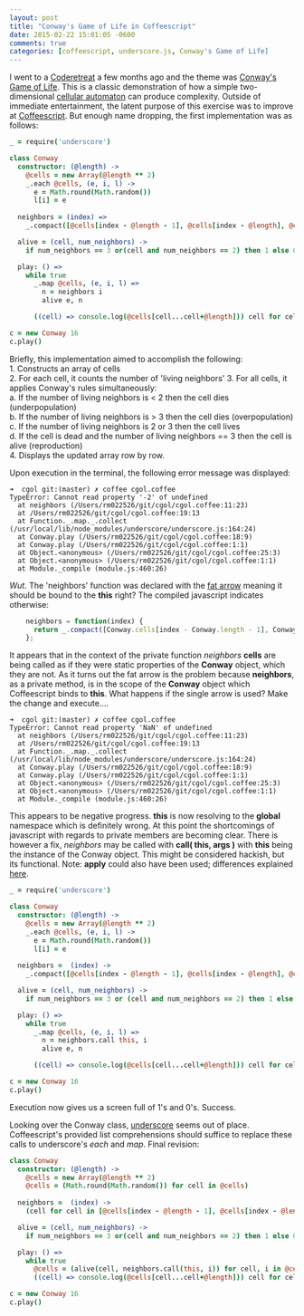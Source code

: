 ```yaml
---
layout: post
title: "Conway's Game of Life in Coffeescript"
date: 2015-02-22 15:01:05 -0600
comments: true
categories: [coffeescript, underscore.js, Conway's Game of Life]
---
```


I went to a [Coderetreat](http://coderetreat.org) a few months ago and the theme was [Conway's Game of Life](http://en.wikipedia.org/wiki/Conway%27s_Game_of_Life). This is a classic demonstration of how a simple two-dimensional [cellular automaton](http://en.wikipedia.org/wiki/Cellular_automaton) can produce complexity. Outside of immediate entertainment, the latent purpose of this exercise was to improve at [Coffeescript](http://coffeescript.org). But enough name dropping, the first implementation was as follows:

```coffeescript
_ = require('underscore')

class Conway
  constructor: (@length) ->
    @cells = new Array(@length ** 2)
    _.each @cells, (e, i, l) ->
      e = Math.round(Math.random())
      l[i] = e
  
  neighbors = (index) =>
    _.compact([@cells[index - @length - 1], @cells[index - @length], @cells[index - @length + 1], @cells[index - 1], @cells[index + 1], @cells[index + @length - 1], @cells[index + @length], @cells[index + @length + 1]]).length

  alive = (cell, num_neighbors) ->
    if num_neighbors == 3 or(cell and num_neighbors == 2) then 1 else 0

  play: () =>
    while true
      _.map @cells, (e, i, l) =>
        n = neighbors i
        alive e, n

      ((cell) => console.log(@cells[cell...cell+@length])) cell for cell in @cells by @length

c = new Conway 16
c.play()
```

Briefly, this implementation aimed to accomplish the following:  
    1. Constructs an array of cells  
    2. For each cell, it counts the number of 'living neighbors'
    3. For all cells, it applies Conway's rules simultaneously:  
      a. If the number of living neighbors is < 2 then the cell dies (underpopulation)  
      b. If the number of living neighbors is > 3 then the cell dies (overpopulation)  
      c. If the number of living neighbors is 2 or 3 then the cell lives  
      d. If the cell is dead and the number of living neighbors == 3 then the cell is alive (reproduction)   
    4. Displays the updated array row by row. 

Upon execution in the terminal, the following error message was displayed:
```
➜  cgol git:(master) ✗ coffee cgol.coffee
TypeError: Cannot read property '-2' of undefined
  at neighbors (/Users/rm022526/git/cgol/cgol.coffee:11:23)
  at /Users/rm022526/git/cgol/cgol.coffee:19:13
  at Function._.map._.collect (/usr/local/lib/node_modules/underscore/underscore.js:164:24)
  at Conway.play (/Users/rm022526/git/cgol/cgol.coffee:18:9)
  at Conway.play (/Users/rm022526/git/cgol/cgol.coffee:1:1)
  at Object.<anonymous> (/Users/rm022526/git/cgol/cgol.coffee:25:3)
  at Object.<anonymous> (/Users/rm022526/git/cgol/cgol.coffee:1:1)
  at Module._compile (module.js:460:26)
```

*Wut.* The 'neighbors' function was declared with the [fat arrow](http://coffeescript.org/#fat-arrow) meaning it should be bound to the **this** right? The compiled javascript indicates otherwise:
```javascript
    neighbors = function(index) {
      return _.compact([Conway.cells[index - Conway.length - 1], Conway.cells[index - Conway.length], Conway.cells[index - Conway.length + 1], Conway.cells[index - 1], Conway.cells[index + 1], Conway.cells[index + Conway.length - 1], Conway.cells[index + Conway.length], Conway.cells[index + Conway.length + 1]]).length;
    };
```
It appears that in the context of the private function *neighbors* **cells** are being called as if they were static properties of the **Conway** object, which they are not. As it turns out the fat arrow is the problem because **neighbors**, as a private method, is in the scope of the **Conway** object which Coffeescript binds to **this**. What happens if the single arrow is used? Make the change and execute....
```
➜  cgol git:(master) ✗ coffee cgol.coffee
TypeError: Cannot read property 'NaN' of undefined
  at neighbors (/Users/rm022526/git/cgol/cgol.coffee:11:23)
  at /Users/rm022526/git/cgol/cgol.coffee:19:13
  at Function._.map._.collect (/usr/local/lib/node_modules/underscore/underscore.js:164:24)
  at Conway.play (/Users/rm022526/git/cgol/cgol.coffee:18:9)
  at Conway.play (/Users/rm022526/git/cgol/cgol.coffee:1:1)
  at Object.<anonymous> (/Users/rm022526/git/cgol/cgol.coffee:25:3)
  at Object.<anonymous> (/Users/rm022526/git/cgol/cgol.coffee:1:1)
  at Module._compile (module.js:460:26)
``` 
This appears to be negative progress. **this** is now resolving to the **global** namespace which is definitely wrong. At this point the shortcomings of javascript with regards to private members are becoming clear. There is however a fix, *neighbors* may be called with **call( this, args )** with **this** being the instance of the Conway object. This might be considered hackish, but its functional. Note: **apply** could also have been used; differences explained [here](http://stackoverflow.com/questions/1986896/what-is-the-difference-between-call-and-apply/1986909#1986909).

```coffeescript
_ = require('underscore')

class Conway
  constructor: (@length) ->
    @cells = new Array(@length ** 2)
    _.each @cells, (e, i, l) ->
      e = Math.round(Math.random())
      l[i] = e
  
  neighbors =  (index) ->
    _.compact([@cells[index - @length - 1], @cells[index - @length], @cells[index - @length + 1], @cells[index - 1], @cells[index + 1], @cells[index + @length - 1], @cells[index + @length], @cells[index + @length + 1]]).length

  alive = (cell, num_neighbors) ->
    if num_neighbors == 3 or (cell and num_neighbors == 2) then 1 else 0

  play: () =>
    while true
      _.map @cells, (e, i, l) =>
        n = neighbors.call this, i
        alive e, n

      ((cell) => console.log(@cells[cell...cell+@length])) cell for cell in @cells by @length

c = new Conway 16
c.play()
```

Execution now gives us a screen full of 1's and 0's. Success.  

Looking over the Conway class, [underscore](http://underscorejs.org) seems out of place. Coffeescript's provided list comprehensions should suffice to replace these calls to underscore's *each* and *map*. Final revision:
```coffeescript
class Conway
  constructor: (@length) ->
    @cells = new Array(@length ** 2)
    @cells = (Math.round(Math.random()) for cell in @cells)
  
  neighbors =  (index) ->
    (cell for cell in [@cells[index - @length - 1], @cells[index - @length], @cells[index - @length + 1], @cells[index - 1], @cells[index + 1], @cells[index + @length - 1], @cells[index + @length], @cells[index + @length + 1]] when cell == 1).length

  alive = (cell, num_neighbors) ->
    if num_neighbors == 3 or(cell and num_neighbors == 2) then 1 else 0

  play: () =>
    while true
      @cells = (alive(cell, neighbors.call(this, i)) for cell, i in @cells)
      ((cell) => console.log(@cells[cell...cell+@length])) cell for cell in @cells by @length

c = new Conway 16
c.play()
```

